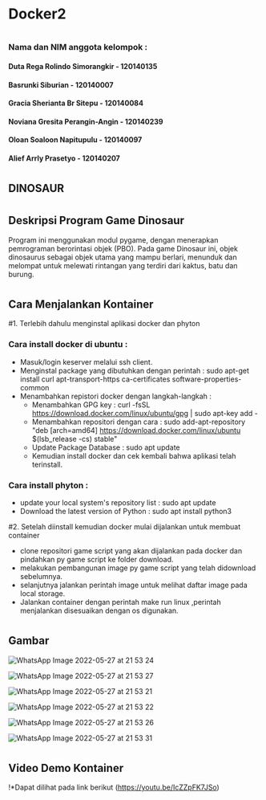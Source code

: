 # Docker2
#
### Nama dan NIM anggota kelompok :
#### Duta Rega Rolindo Simorangkir - 120140135
#### Basrunki Siburian - 120140007 
#### Gracia Sherianta Br Sitepu - 120140084
#### Noviana Gresita Perangin-Angin - 120140239
#### Oloan Soaloon Napitupulu - 120140097
#### Alief Arrly Prasetyo - 120140207
#
## DINOSAUR
#
## Deskripsi Program Game Dinosaur
Program ini menggunakan modul pygame, dengan menerapkan pemrograman berorintasi objek (PBO). Pada game Dinosaur ini, objek dinosaurus sebagai objek utama yang mampu berlari, menunduk dan melompat untuk melewati rintangan yang terdiri dari kaktus, batu dan burung.

#
## Cara Menjalankan Kontainer
#1. Terlebih dahulu menginstal aplikasi docker dan phyton

### Cara install docker di ubuntu :
* Masuk/login keserver melalui ssh client.
* Menginstal package yang dibutuhkan dengan perintah : sudo apt-get install curl apt-transport-https ca-certificates software-properties-common
* Menambahkan repistori docker dengan langkah-langkah :
   - Menambahkan GPG key : curl -fsSL https://download.docker.com/linux/ubuntu/gpg | sudo apt-key add -
   - Menambahkan repositori dengan cara :
     sudo add-apt-repository "deb [arch=amd64] https://download.docker.com/linux/ubuntu $(lsb_release -cs) stable"
   - Update Package Database : sudo apt update
   - Kemudian install docker dan cek kembali bahwa aplikasi telah terinstall.

### Cara install phyton :
* update your local system's repository list : sudo apt update
* Download the latest version of Python : sudo apt install python3

#2. Setelah diinstall kemudian docker mulai dijalankan untuk membuat container
* clone repositori game script yang akan dijalankan pada docker dan pindahkan py game script ke folder download.
* melakukan pembangunan image py game script yang telah didownload sebelumnya.
* selanjutnya jalankan perintah image untuk melihat daftar image pada local storage.
* Jalankan container dengan perintah make run linux ,perintah menjalankan disesuaikan dengan os digunakan.

#
## Gambar
![WhatsApp Image 2022-05-27 at 21 53 24](https://user-images.githubusercontent.com/90511661/170735199-34d5e868-8745-4158-8dd9-0c4cb62f1e1b.jpeg)

![WhatsApp Image 2022-05-27 at 21 53 27](https://user-images.githubusercontent.com/90511661/170735183-46597018-e356-452a-98f6-98b5c50e3bee.jpeg)

![WhatsApp Image 2022-05-27 at 21 53 21](https://user-images.githubusercontent.com/90511661/170735195-02aa6806-1125-4a53-8f2d-3be09440c336.jpeg)

![WhatsApp Image 2022-05-27 at 21 53 22](https://user-images.githubusercontent.com/90511661/170735197-46e126aa-c98b-4255-bff8-44b9b94aea84.jpeg)

![WhatsApp Image 2022-05-27 at 21 53 26](https://user-images.githubusercontent.com/90511661/170735202-41680345-afb1-47a4-9b33-98a066ff0c26.jpeg)

![WhatsApp Image 2022-05-27 at 21 53 31](https://user-images.githubusercontent.com/90511661/170735189-31778536-ab0a-45b4-8259-9bc7841820ad.jpeg)
#
## Video Demo Kontainer
!*Dapat dilihat pada link berikut (https://youtu.be/IcZZpFK7JSo)
